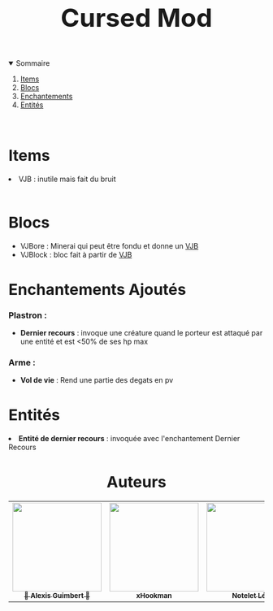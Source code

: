 <h1 align="center" style="font-size:50px;"> Cursed Mod </h1>

<br>
<details open="open">
  <summary>Sommaire</summary>
  <ol>
    <li><a href="#Items">Items</a></li>
    <li><a href="#Blocs"> Blocs</a></li>
    <li><a href="#Enchantements">Enchantements</a></li>
    <li><a href="#Entités">Entités</a></li>
  </ol>
</details>
<br>

<h1 id="Items" style="font-size:30px;">Items</h1>

<li id="VJB">VJB : inutile mais fait du bruit</li>

<br>
<h1 id="Blocs" style="font-size:30px;">Blocs</h1>

<ul>
<li>VJBore : Minerai qui peut être fondu et donne un <a href="#VJB">VJB</a></li>
<li>VJBlock : bloc fait à partir de <a href="#VJB">VJB</a></li>
</ul>  

<h1 id="Enchantements" style="font-size:30px;">Enchantements Ajoutés</h1>

<h3>Plastron :</h3>
<ul>
<li><strong>Dernier recours</strong> : invoque une créature quand le porteur est attaqué par une entité et est <50% de ses hp max </li>
</ul>  

<h3>Arme :</h3>
<ul>
<li><strong>Vol de vie</strong> : Rend une partie des degats en pv</li>
</ul>  

<h1 id="Entités" style="font-size:30px;">Entités</h1>

<li><strong>Entité de dernier recours</strong> : invoquée avec l'enchantement Dernier Recours </li>

<h1 id="Auteurs" style="font-size:30px;"align = "center">Auteurs</h1>

<table align = "center">
  <tr align = "center">
    <td><a href="https://github.com/xHookman/cursedmod/commits?author=Alexis-42"><img src="https://avatars.githubusercontent.com/u/97942917?v=4" width="175px;" alt=""/><br /><sub><b>🧂 Alexis Guimbert 🧂</b></sub></a><br /></td>
    <td align="center"><a href="https://github.com/xHookman/cursedmod/commits?author=xHookman"><img src="https://avatars.githubusercontent.com/u/77964646?v=4" width="175px;" alt=""/><br /><sub><b>xHookman</b></sub></a><br /></td>
    <td align="center"><a href="https://github.com/xHookman/cursedmod/commits?author=NoteletL"><img src="https://avatars.githubusercontent.com/u/97942901?v=4" width="175px;" alt=""/><br /><sub><b>Notelet Léo</b></sub></a><br /></td>
  </tr>
</table>
